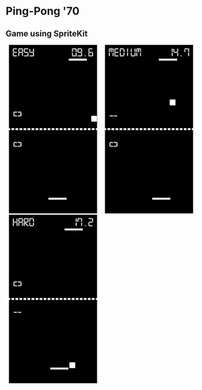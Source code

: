 # Ping-Pong '70

## Game using SpriteKit

<p>
<img src="https://raw.githubusercontent.com/icservis/Ping-Pong/develop/Resources/Screenshots/easy.png" alt="Easy" width="250" />
<img src="https://raw.githubusercontent.com/icservis/Ping-Pong/develop/Resources/Screenshots/medium.png" alt="Medium" width="250" />
<img src="https://raw.githubusercontent.com/icservis/Ping-Pong/develop/Resources/Screenshots/hard.png" alt="Hard" width="250" />
</p>
